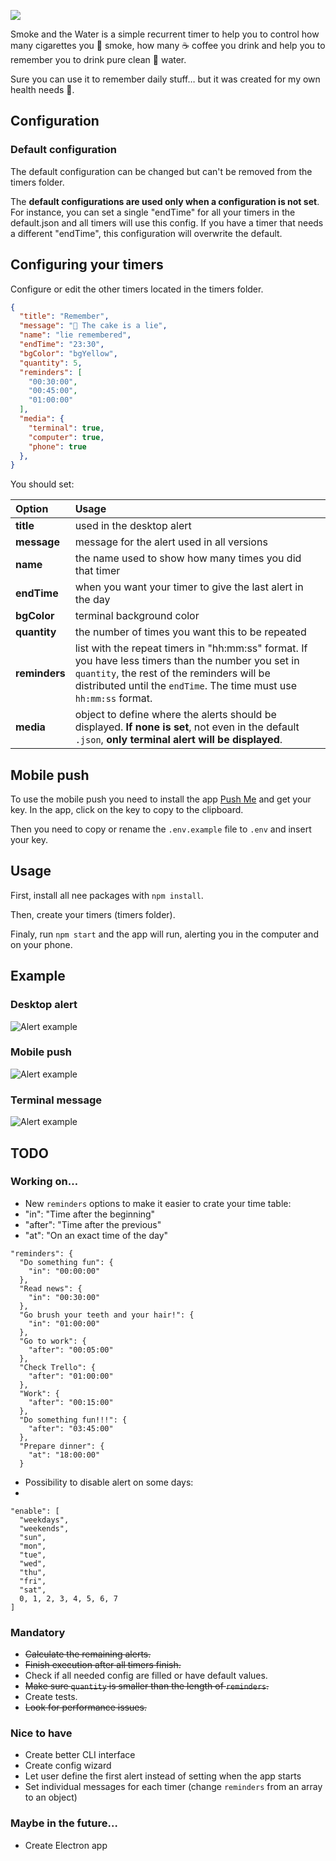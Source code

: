 ![](./README/smoke-and-the-water.jpg)

Smoke and the Water is a simple recurrent timer to help you to control how many cigarettes you 🚬 smoke, how many ☕️ coffee you drink and help you to remember you to drink pure clean 🚰 water.

Sure you can use it to remember daily stuff… but it was created for my own health needs 😬.

## Configuration

### Default configuration

The default configuration can be changed but can't be removed from the timers folder.

The **default configurations are used only when a configuration is not set**. For instance, you can set a single "endTime" for all your timers in the default.json and all timers will use this config. If you have a timer that needs a different "endTime", this configuration will overwrite the default.

## Configuring your timers

Configure or edit the other timers located in the timers folder.

```json
{
  "title": "Remember",
  "message": "🍰 The cake is a lie",
  "name": "lie remembered",
  "endTime": "23:30",
  "bgColor": "bgYellow",
  "quantity": 5,
  "reminders": [
    "00:30:00",
    "00:45:00",
    "01:00:00"
  ],
  "media": {
    "terminal": true,
    "computer": true,
    "phone": true
  },
}
```
You should set:

| Option        | Usage |
| :------------ | :------------- |
| **title**     | used in the desktop alert |
| **message**   | message for the alert used in all versions |
| **name**      | the name used to show how many times you did that timer |
| **endTime**   | when you want your timer to give the last alert in the day |
| **bgColor**   | terminal background color |
| **quantity**  | the number of times you want this to be repeated |
| **reminders** | list with the repeat timers in "hh:mm:ss" format. If you have less timers than the number you set in `quantity`, the rest of the reminders will be distributed until the `endTime`. The time must use `hh:mm:ss` format. |
| **media**     | object to define where the alerts should be displayed. **If none is set**, not even in the default `.json`, **only terminal alert will be displayed**. |

## Mobile push
To use the mobile push you need to install the app [Push Me](http://pushme.jagcesar.se) and get your key. In the app, click on the key to copy to the clipboard.

Then you need to copy or rename the `.env.example` file to `.env` and insert your key.


## Usage

First, install all nee packages with `npm install`.

Then, create your timers (timers folder).

Finaly, run `npm start` and the app will run, alerting you in the computer and on your phone.

## Example
### Desktop alert
![Alert example](./README/alert.png)
### Mobile push
![Alert example](./README/mobile.png)
### Terminal message
![Alert example](./README/terminal.png)

## TODO

### Working on…

- New `reminders` options to make it easier to crate your time table:
 - "in": "Time after the beginning"
 - "after": "Time after the previous"
 - "at": "On an exact time of the day"

```
"reminders": {
  "Do something fun": {
    "in": "00:00:00"
  },
  "Read news": {
    "in": "00:30:00"
  },
  "Go brush your teeth and your hair!": {
    "in": "01:00:00"
  },
  "Go to work": {
    "after": "00:05:00"
  },
  "Check Trello": {
    "after": "01:00:00"
  },
  "Work": {
    "after": "00:15:00"
  },
  "Do something fun!!!": {
    "after": "03:45:00"
  },
  "Prepare dinner": {
    "at": "18:00:00"
  }
```

- Possibility to disable alert on some days:
- 
```
"enable": [
  "weekdays",
  "weekends",
  "sun",
  "mon",
  "tue",
  "wed",
  "thu",
  "fri",
  "sat",
  0, 1, 2, 3, 4, 5, 6, 7
]
```


### Mandatory

- ~~Calculate the remaining alerts.~~
- ~~Finish execution after all timers finish.~~
- Check if all needed config are filled or have default values.
- ~~Make sure `quantity` is smaller than the length of `reminders`.~~
- Create tests.
- ~~Look for performance issues.~~

### Nice to have

- Create better CLI interface
- Create config wizard
- Let user define the first alert instead of setting when the app starts
- Set individual messages for each timer (change `reminders` from an array to an object)

### Maybe in the future…

- Create Electron app
